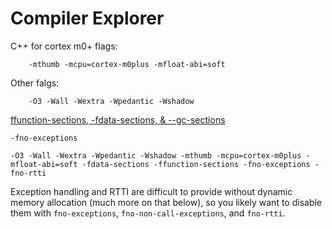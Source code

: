 # Compiler Explorer

C++ for cortex m0+ flags:

```
	-mthumb -mcpu=cortex-m0plus -mfloat-abi=soft
```

Other falgs:

```
	-O3 -Wall -Wextra -Wpedantic -Wshadow
```
[ffunction-sections, -fdata-sections, & --gc-sections](https://interrupt.memfault.com/blog/best-and-worst-gcc-clang-compiler-flags#-ffunction-sections--fdata-sections----gc-sections)

`-fno-exceptions`

`-O3 -Wall -Wextra -Wpedantic -Wshadow -mthumb -mcpu=cortex-m0plus -mfloat-abi=soft -fdata-sections -ffunction-sections -fno-exceptions -fno-rtti`

Exception handling and RTTI are difficult to provide without dynamic memory allocation (much more on that below), so you likely want to disable them with `fno-exceptions`, `fno-non-call-exceptions`, and `fno-rtti`.